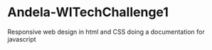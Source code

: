 # Andela-WITechChallenge1
Responsive web design in html and CSS
doing a documentation for javascript
